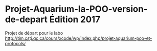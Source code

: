 # Projet-Aquarium-la-POO-version-de-depart Édition 2017
Projet de départ pour le labo http://tim.cstj.qc.ca/cours/xcode/wp/index.php/projet-aquarium-poo-et-protocols/
